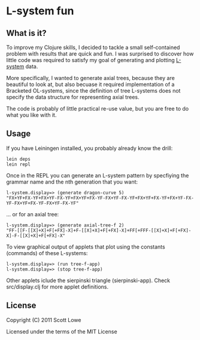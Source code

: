 L-system fun
============

What is it?
----------
To improve my Clojure skills, I decided to tackle a small self-contained problem with results that are quick and fun.
I was surprised to discover how little code was required to satisfy my goal of generating and plotting
[L-system] data.

More specifically, I wanted to generate axial trees, because they are beautiful to look at, but also
becuase it required implementation of a Bracketed OL-systems, since the definition of tree L-systems does not specify the
data structure for representing axial trees.


The code is probably of little practical re-use value, but you are free to do what you like with it.

Usage
-----

If you have Leiningen installed, you probably already know the drill:

    lein deps
    lein repl

Once in the REPL you can generate an L-system pattern by specfiying the
grammar name and the nth generation that you want:

    l-system.display=> (generate dragon-curve 5)
    "FX+YF+FX-YF+FX+YF-FX-YF+FX+YF+FX-YF-FX+YF-FX-YF+FX+YF+FX-YF+FX+YF-FX-YF-FX+YF+FX-YF-FX+YF-FX-YF"
    
... or for an axial tree:

    l-system.display=> (generate axial-tree-f 2)
    "FF-[[F-[[X]+X]+F[+FX]-X]+F-[[X]+X]+F[+FX]-X]+FF[+FFF-[[X]+X]+F[+FX]-X]-F-[[X]+X]+F[+FX]-X"

To view graphical output of applets that plot using the constants (commands) of these L-systems:

    l-system.display=> (run tree-f-app)
    l-system.display=> (stop tree-f-app)

Other applets iclude the sierpinski triangle (sierpinski-app). Check src/display.clj for more applet definitions.


License
-------

Copyright (C) 2011 Scott Lowe

Licensed under the terms of the MIT License

[L-system]: http://en.wikipedia.org/wiki/L-system
